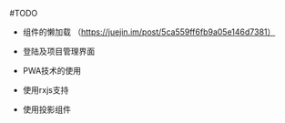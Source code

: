 #TODO

- 组件的懒加载
（https://juejin.im/post/5ca559ff6fb9a05e146d7381）

- 登陆及项目管理界面
- PWA技术的使用
- 使用rxjs支持
- 使用投影组件
